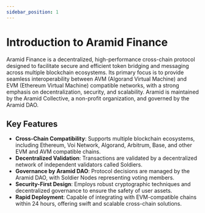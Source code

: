 ```yaml
---
sidebar_position: 1
---
```


# Introduction to Aramid Finance

Aramid Finance is a decentralized, high-performance cross-chain protocol designed to facilitate secure and efficient token bridging and messaging across multiple blockchain ecosystems. Its primary focus is to provide seamless interoperability between AVM (Algorand Virtual Machine) and EVM (Ethereum Virtual Machine) compatible networks, with a strong emphasis on decentralization, security, and scalability. Aramid is maintained by the Aramid Collective, a non-profit organization, and governed by the Aramid DAO.

## Key Features

- **Cross-Chain Compatibility**: Supports multiple blockchain ecosystems, including Ethereum, Voi Network, Algorand, Arbitrum, Base, and other EVM and AVM compatible chains.
- **Decentralized Validation**: Transactions are validated by a decentralized network of independent validators called Soldiers.
- **Governance by Aramid DAO**: Protocol decisions are managed by the Aramid DAO, with Soldier Nodes representing voting members.
- **Security-First Design**: Employs robust cryptographic techniques and decentralized governance to ensure the safety of user assets.
- **Rapid Deployment**: Capable of integrating with EVM-compatible chains within 24 hours, offering swift and scalable cross-chain solutions.
